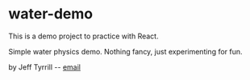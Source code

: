 # water-demo

This is a demo project to practice with React.

Simple water physics demo. Nothing fancy, just experimenting for fun.

by Jeff Tyrrill -- [email]

[email]: <mailto:mail@jeff-tyrrill.com>
